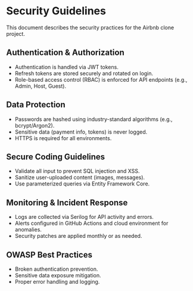 # Security Guidelines

This document describes the security practices for the Airbnb clone project.

## Authentication & Authorization
- Authentication is handled via JWT tokens.
- Refresh tokens are stored securely and rotated on login.
- Role-based access control (RBAC) is enforced for API endpoints (e.g., Admin, Host, Guest).

## Data Protection
- Passwords are hashed using industry-standard algorithms (e.g., bcrypt/Argon2).
- Sensitive data (payment info, tokens) is never logged.
- HTTPS is required for all environments.

## Secure Coding Guidelines
- Validate all input to prevent SQL injection and XSS.
- Sanitize user-uploaded content (images, messages).
- Use parameterized queries via Entity Framework Core.

## Monitoring & Incident Response
- Logs are collected via Serilog for API activity and errors.
- Alerts configured in GitHub Actions and cloud environment for anomalies.
- Security patches are applied monthly or as needed.

## OWASP Best Practices
- Broken authentication prevention.
- Sensitive data exposure mitigation.
- Proper error handling and logging.

